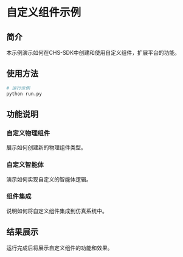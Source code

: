 # 自定义组件示例

## 简介

本示例演示如何在CHS-SDK中创建和使用自定义组件，扩展平台的功能。

## 使用方法

```bash
# 运行示例
python run.py
```

## 功能说明

### 自定义物理组件
展示如何创建新的物理组件类型。

### 自定义智能体
演示如何实现自定义的智能体逻辑。

### 组件集成
说明如何将自定义组件集成到仿真系统中。

## 结果展示

运行完成后将展示自定义组件的功能和效果。
